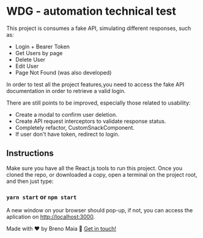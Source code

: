 # WDG - automation technical test

This project is consumes a fake API, simulating different responses, such as:

- Login + Bearer Token
- Get Users by page
- Delete User
- Edit User
- Page Not Found (was also developed)

In order to test all the project features,you need to access the fake API documentation in order to retrieve a valid login.

There are still points to be improved, especially those related to usability:

- Create a modal to confirm user deletion.
- Create API request interceptors to validate response status.
- Completely refactor, CustomSnackComponent.
- If user don't have token, redirect to login.

## Instructions

Make sure you have all the React.js tools to run this project. Once you cloned the repo, or downloaded a copy, open a terminal on the project root, and then just type:

### `yarn start` or `npm start`

A new window on your browser should pop-up, if not, you can access the aplication on [http://localhost:3000](http://localhost:3000).

Made with ♥ by Breno Maia :wave: [Get in touch!](https://www.linkedin.com/in/breno-maia-360240171/)

